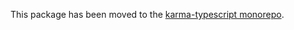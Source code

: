 This package has been moved to the [karma-typescript monorepo](https://github.com/monounity/karma-typescript).
